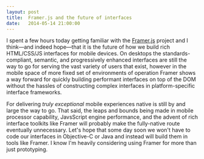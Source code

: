 ```yaml
---
layout: post
title:  Framer.js and the future of interfaces
date:   2014-05-14 21:00:00
---
```


I spent a few hours today getting familiar with the [Framer.js](http://framerjs.com/) project and I think—and indeed hope—that it is the future of how we build rich HTML/CSS/JS interfaces for mobile devices. On desktops the standards-compliant, semantic, and progressively enhanced interfaces are still the way to go for serving the vast variety of users that exist, however in the mobile space of more fixed set of environments of operation Framer shows a way forward for quickly building performant interfaces on top of the DOM without the hassles of constructing complex interfaces in platform-specific interface frameworks.

For delivering *truly exceptional* mobile experiences native is still by and large the way to go. That said, the leaps and bounds being made in mobile processor capability, JavsScript engine performance, and the advent of rich interface toolkits like Framer will probably make the fully-native route eventually unnecessary. Let's hope that some day soon we won't have to code our interfaces in Objective-C or Java and instead will build them in tools like Framer. I know I'm heavily considering using Framer for more than just prototyping.
